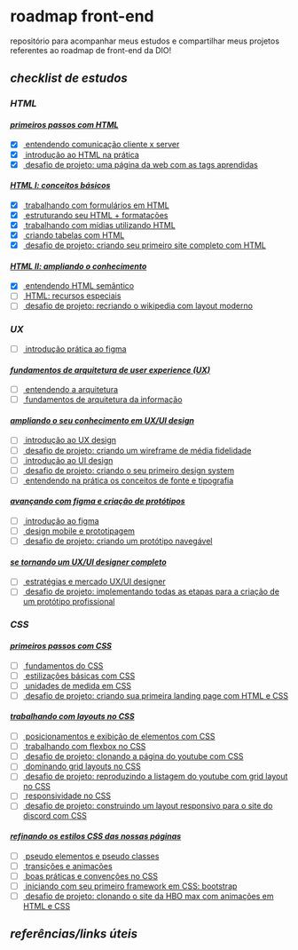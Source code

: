 # roadmap front-end
repositório para acompanhar meus estudos e compartilhar meus projetos referentes ao roadmap de front-end da DIO!

## *checklist de estudos*
### *HTML*
#### <ins> *primeiros passos com HTML*
- [x] <a href="https://hermes.digitalinnovation.one/certificates/2DE6146D.pdf?_gl=1*1gx3xiy*_ga*MTcyNTAxNjE5NC4xNjg3MzU3ODMw*_ga_7GXMH3CQ72*MTY5OTY0MTY1OS40Ni4xLjE2OTk2NDI3ODkuNTkuMC4w"> entendendo comunicação cliente x server </a>
- [x] <a href="https://hermes.digitalinnovation.one/certificates/EE265DD9.pdf?_gl=1*tswnj1*_ga*MTcyNTAxNjE5NC4xNjg3MzU3ODMw*_ga_7GXMH3CQ72*MTY5OTY0MTY1OS40Ni4xLjE2OTk2NDMxMTIuMTUuMC4w"> introdução ao HTML na prática </a>
- [x] <a href="https://hermes.digitalinnovation.one/certificates/2BBEA8D9.pdf?_gl=1*1vqpml3*_ga*MTcyNTAxNjE5NC4xNjg3MzU3ODMw*_ga_7GXMH3CQ72*MTY5OTY0MTY1OS40Ni4xLjE2OTk2NDMyMTIuNjAuMC4w"> desafio de projeto: uma página da web com as tags aprendidas </a>

#### <ins> *HTML I: conceitos básicos*
- [x] <a href="https://hermes.digitalinnovation.one/certificates/7948A33D.pdf?_gl=1*1nv2mrq*_ga*MTcyNTAxNjE5NC4xNjg3MzU3ODMw*_ga_7GXMH3CQ72*MTY5OTY0MTY1OS40Ni4xLjE2OTk2NDMzNzAuNTkuMC4w"> trabalhando com formulários em HTML </a>
- [x] <a href="https://hermes.digitalinnovation.one/certificates/1F72C60C.pdf?_gl=1*1d18iiy*_ga*MTcyNTAxNjE5NC4xNjg3MzU3ODMw*_ga_7GXMH3CQ72*MTY5OTY0MTY1OS40Ni4xLjE2OTk2NDM1NDMuNTkuMC4w"> estruturando seu HTML + formatações </a>
- [x] <a href="https://hermes.digitalinnovation.one/certificates/F00B5221.pdf?_gl=1*1g3vi2l*_ga*MTcyNTAxNjE5NC4xNjg3MzU3ODMw*_ga_7GXMH3CQ72*MTY5OTY0MTY1OS40Ni4xLjE2OTk2NDM2OTMuNTkuMC4w"> trabalhando com mídias utilizando HTML</a>
- [x] <a href="https://hermes.digitalinnovation.one/certificates/9EDA4BAA.pdf?_gl=1*awuij1*_ga*MTcyNTAxNjE5NC4xNjg3MzU3ODMw*_ga_7GXMH3CQ72*MTY5OTY0MTY1OS40Ni4xLjE2OTk2NDM4MjguNjAuMC4w"> criando tabelas com HTML </a>
- [x] <a href=""> desafio de projeto: criando seu primeiro site completo com HTML </a> 

#### <ins> *HTML II: ampliando o conhecimento*
- [x] <a href="https://hermes.digitalinnovation.one/certificates/CAC74593.pdf?_gl=1*9q42nb*_ga*MTcyNTAxNjE5NC4xNjg3MzU3ODMw*_ga_7GXMH3CQ72*MTY5OTk5MzMwNS41MC4xLjE2OTk5OTg2NDkuNDQuMC4w"> entendendo HTML semântico </a>
- [ ] <a href=""> HTML: recursos especiais </a>
- [ ] <a href=""> desafio de projeto: recriando o wikipedia com layout moderno </a>

### *UX*
- [ ] <a href=""> introdução prática ao figma</a>

#### <ins> *fundamentos de arquitetura de user experience (UX)*
- [ ] <a href=""> entendendo a arquitetura </a>
- [ ] <a href=""> fundamentos de arquitetura da informação </a>

#### <ins> *ampliando o seu conhecimento em UX/UI design*
- [ ] <a href=""> introdução ao UX design </a>
- [ ] <a href=""> desafio de projeto: criando um wireframe de média fidelidade </a>
- [ ] <a href=""> introdução ao UI design </a>
- [ ] <a href=""> desafio de projeto: criando o seu primeiro design system </a>
- [ ] <a href=""> entendendo na prática os conceitos de fonte e tipografia </a>

#### <ins> *avançando com figma e criação de protótipos*
- [ ] <a href=""> introdução ao figma </a>
- [ ] <a href=""> design mobile e prototipagem </a>
- [ ] <a href=""> desafio de projeto: criando um protótipo navegável </a>

#### <ins> *se tornando um UX/UI designer completo*
- [ ] <a href=""> estratégias e mercado UX/UI designer </a>
- [ ] <a href=""> desafio de projeto: implementando todas as etapas para a criação de um protótipo profissional </a>

### *CSS*
#### <ins> *primeiros passos com CSS*
- [ ] <a href=""> fundamentos do CSS</a>
- [ ] <a href=""> estilizações básicas com CSS </a>
- [ ] <a href=""> unidades de medida em CSS </a>
- [ ] <a href=""> desafio de projeto: criando sua primeira landing page com HTML e CSS </a>

#### <ins> *trabalhando com layouts no CSS*
- [ ] <a href=""> posicionamentos e exibição de elementos com CSS </a>
- [ ] <a href=""> trabalhando com flexbox no CSS </a>
- [ ] <a href=""> desafio de projeto: clonando a página do youtube com CSS </a>
- [ ] <a href=""> dominando grid layouts no CSS </a>
- [ ] <a href=""> desafio de projeto: reproduzindo a listagem do youtube com grid layout no CSS </a>
- [ ] <a href=""> responsividade no CSS </a>
- [ ] <a href=""> desafio de projeto: construindo um layout responsivo para o site do discord com CSS </a>

#### <ins> *refinando os estilos CSS das nossas páginas*
- [ ] <a href=""> pseudo elementos e pseudo classes </a>
- [ ] <a href=""> transições e animações </a>
- [ ] <a href=""> boas práticas e convenções no CSS </a>
- [ ] <a href=""> iniciando com seu primeiro framework em CSS: bootstrap </a>
- [ ] <a href=""> desafio de projeto: clonando o site da HBO max com animações em HTML e CSS </a>

## *referências/links úteis*